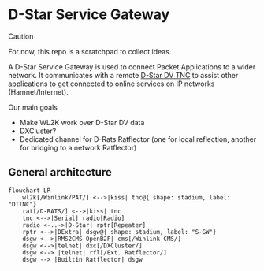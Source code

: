 # D-Star Service Gateway

> [!CAUTION]
> For now, this repo is a scratchpad to collect ideas.

A D-Star Service Gateway is used to connect Packet Applications to a wider network.
It communicates with a remote [D-Star DV TNC](https://github.com/dscp46/dttnc/) to assist other applications to get connected to online services on IP networks (Hamnet/Internet).

Our main goals
  * Make WL2K work over D-Star DV data
  * DXCluster?
  * Dedicated channel for D-Rats Ratflector (one for local reflection, another for bridging to a network Ratflector)

## General architecture

```mermaid
flowchart LR
    wl2k[/Winlink/PAT/] <-->|kiss| tnc@{ shape: stadium, label: "DTTNC"}
    rat[/D-RATS/] <-->|kiss| tnc
    tnc <-->|Serial| radio[Radio]
    radio <-..->|D-Star| rptr[Repeater]
    rptr <-->|DExtra| dsgw@{ shape: stadium, label: "S-GW"}
    dsgw <-->|RMS2CMS OpenB2F| cms[/Winlink CMS/]
    dsgw <-->|telnet| dxc[/DXCluster/]
    dsgw <--> |telnet| rfl[/Ext. Ratflector/]
    dsgw --> |Builtin Ratflector| dsgw
```
